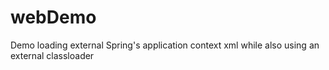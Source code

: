 # webDemo
Demo loading external Spring's application context xml while also using an external classloader
